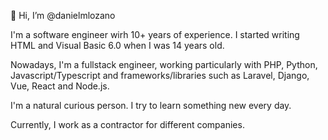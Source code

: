 👋 Hi, I’m @danielmlozano

I'm a software engineer wirh 10+ years of experience. I started writing HTML and Visual Basic 6.0 when I was 14 years old.

Nowadays, I'm a fullstack engineer, working particularly with PHP, Python, Javascript/Typescript and frameworks/libraries such as Laravel, Django, Vue, React and Node.js.

I'm a natural curious person. I try to learn something new every day.

Currently, I work as a contractor for different companies.
